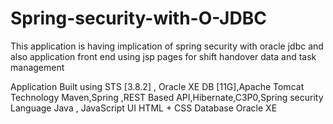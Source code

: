 # Spring-security-with-O-JDBC
This application is having implication of  spring security with oracle jdbc and also application front end using jsp pages for shift handover data and task management 

Application Built using 	STS [3.8.2] , Oracle XE DB [11G],Apache Tomcat
Technology	Maven,Spring ,REST Based API,Hibernate,C3P0,Spring security
Language	Java , JavaScript
UI	HTML + CSS
Database	Oracle XE

